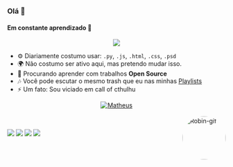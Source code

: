 ### Olá 👋

#### Em constante aprendizado 🚧

<p align="center">
    <img src="https://discord.c99.nl/widget/theme-4/277248119257956352.png" />
</p>

- ⚙️ Diariamente costumo usar: `.py`, `.js`, `.html`, `.css`, `.psd`
- 🌍 Não costumo ser ativo aqui, mas pretendo mudar isso.
- 🌱 Procurando aprender com trabalhos **Open Source**
- 🎶 Você pode escutar o mesmo trash que eu nas minhas [Playlists](https://open.spotify.com/user/hguelekyu8h73auyd1jgl2n7d)
- ⚡️ Um fato: Sou viciado em call of cthulhu
<div align="center">
  <a href="https://github.com/matheusbruz">
    <img src="https://github-readme-stats.vercel.app/api?username=matheusbruz&show_icons=true&theme=dark&include_all_commits=true&count_private=true" alt="Matheus" />
</div>
<div style="display: inline_block"><br>
  <img align="right" alt="Robin-gif" height="100" style="border-radius:50px;" src="https://s10.gifyu.com/images/robincorret.gif?width=676&height=676">
</div>
   
  ##
 
<div> 
  <a href="https://www.instagram.com/bruzaca1/" target="_blank"><img src="https://img.shields.io/badge/-Instagram-%23E4405F?style=for-the-badge&logo=instagram&logoColor=white" target="_blank"></a>
 	<a href="https://www.twitch.tv/bruzaca" target="_blank"><img src="https://img.shields.io/badge/Twitch-9146FF?style=for-the-badge&logo=twitch&logoColor=white" target="_blank"></a>
 <a href="https://discord.gg/m8NuATpHsM" target="_blank"><img src="https://img.shields.io/badge/Discord-7289DA?style=for-the-badge&logo=discord&logoColor=white" target="_blank"></a> 
  <a href = "mailto:bruzacap@gmail.com"><img src="https://img.shields.io/badge/-Gmail-%23333?style=for-the-badge&logo=gmail&logoColor=white" target="_blank"></a>
  
  
 </div>
